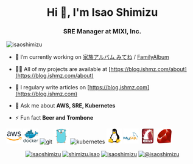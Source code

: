 <h1 align="center">Hi 👋, I'm Isao Shimizu</h1>
<h3 align="center">SRE Manager at MIXI, Inc.</h3>

<p align="left"> <img src="https://komarev.com/ghpvc/?username=isaoshimizu" alt="isaoshimizu" /> </p>

- 🔭 I’m currently working on [家族アルバム みてね](https://mitene.us) / [FamilyAlbum](https://family-album.com)

- 👨‍💻 All of my projects are available at [https://blog.ishmz.com/about](https://blog.ishmz.com/about)

- 📝 I regulary write articles on [https://blog.ishmz.com](https://blog.ishmz.com)

- 💬 Ask me about **AWS, SRE, Kubernetes**

- ⚡ Fun fact **Beer and Trombone**

<p align="left"><img src="https://raw.githubusercontent.com/devicons/devicon/master/icons/amazonwebservices/amazonwebservices-original-wordmark.svg" alt="aws" width="40" height="40"/> <img src="https://raw.githubusercontent.com/devicons/devicon/master/icons/docker/docker-original-wordmark.svg" alt="docker" width="40" height="40"/> <img src="https://www.vectorlogo.zone/logos/git-scm/git-scm-icon.svg" alt="git" width="40" height="40"/> <img src="https://raw.githubusercontent.com/devicons/devicon/master/icons/go/go-original.svg" alt="go" width="40" height="40"/> <img src="https://www.vectorlogo.zone/logos/kubernetes/kubernetes-icon.svg" alt="kubernetes" width="40" height="40"/> <img src="https://raw.githubusercontent.com/devicons/devicon/master/icons/linux/linux-original.svg" alt="linux" width="40" height="40"/> <img src="https://raw.githubusercontent.com/devicons/devicon/master/icons/mysql/mysql-original-wordmark.svg" alt="mysql" width="40" height="40"/> <img src="https://raw.githubusercontent.com/devicons/devicon/master/icons/rails/rails-original-wordmark.svg" alt="rails" width="40" height="40"/> <img src="https://raw.githubusercontent.com/devicons/devicon/master/icons/ruby/ruby-original.svg" alt="ruby" width="40" height="40"/></p>

<p align="center">
<a href="https://twitter.com/isaoshimizu" target="blank"><img align="center" src="https://cdn.jsdelivr.net/npm/simple-icons@3.0.1/icons/twitter.svg" alt="isaoshimizu" height="30" width="30" /></a>
<a href="https://fb.com/shimizu.isao" target="blank"><img align="center" src="https://cdn.jsdelivr.net/npm/simple-icons@3.0.1/icons/facebook.svg" alt="shimizu.isao" height="30" width="30" /></a>
<a href="https://instagram.com/isaoshimizu" target="blank"><img align="center" src="https://cdn.jsdelivr.net/npm/simple-icons@3.0.1/icons/instagram.svg" alt="isaoshimizu" height="30" width="30" /></a>
<a href="https://medium.com/@isaoshimizu" target="blank"><img align="center" src="https://cdn.jsdelivr.net/npm/simple-icons@3.0.1/icons/medium.svg" alt="@isaoshimizu" height="30" width="30" /></a>
</p>
